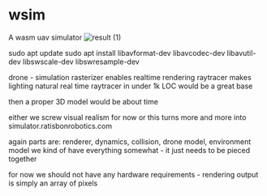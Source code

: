 # wsim
A wasm uav simulator
![result (1)](https://github.com/user-attachments/assets/b510d469-31b7-4f84-bbca-a2ed5a686356)

sudo apt update
sudo apt install libavformat-dev libavcodec-dev libavutil-dev libswscale-dev libswresample-dev


drone - simulation
rasterizer enables realtime rendering
raytracer makes lighting natural
real time raytracer in under 1k LOC would be a great base

then a proper 3D model would be about time

either we screw visual realism for now 
or this turns more and more into simulator.ratisbonrobotics.com

again parts are: renderer, dynamics, collision, drone model, environment model
we kind of have everything somewhat - it just needs to be pieced together

for now we should not have any hardware requirements - rendering output is simply an array of pixels
